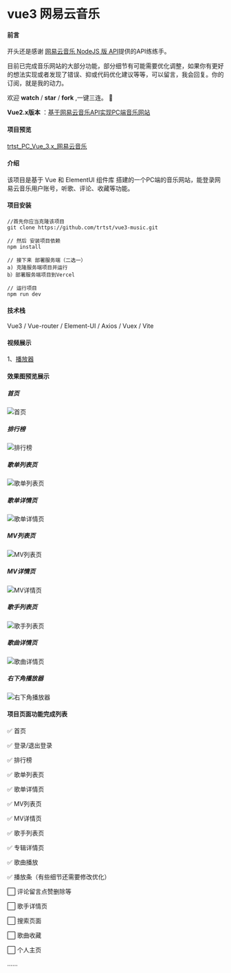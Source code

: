 # vue3 网易云音乐

#### 前言

开头还是感谢 [网易云音乐 NodeJS 版 API](https://binaryify.github.io/NeteaseCloudMusicApi/#/)提供的API练练手。

目前已完成音乐网站的大部分功能，部分细节有可能需要优化调整，如果你有更好的想法实现或者发现了错误、抑或代码优化建议等等，可以留言，我会回复。你的订阅，就是我的动力。

欢迎 **watch** / **star** / **fork** ,一键三连。 :clap: 

 **Vue2.x版本** ：[基于网易云音乐API实现PC端音乐网站](https://github.com/trtst/vue_pc_music)


#### 项目预览

[trtst_PC_Vue_3.x_网易云音乐](https://music-trtst-com.vercel.app)

#### 介绍

该项目是基于 Vue 和 ElementUI 组件库 搭建的一个PC端的音乐网站，能登录网易云音乐用户账号，听歌、评论、收藏等功能。

#### 项目安装


```
//首先你应当克隆该项目
git clone https://github.com/trtst/vue3-music.git
 
// 然后 安装项目依赖
npm install
 
// 接下来 部署服务端（二选一）
a) 克隆服务端项目并运行
b）部署服务端项目到Vercel
 
// 运行项目
npm run dev
```


#### 技术栈

Vue3 /
Vue-router /
Element-UI /
Axios /
Vuex /
Vite

#### 视频展示

1、[播放器](https://www.bilibili.com/video/BV173411a7MR)


#### 效果图预览展示

##### 首页

![首页](img/%E9%A6%96%E9%A1%B5.jpg)

##### 排行榜

![排行榜](img/%E6%8E%92%E8%A1%8C%E6%A6%9C.jpg)

##### 歌单列表页

![歌单列表页](img/%E6%AD%8C%E5%8D%95%E5%88%97%E8%A1%A8%E9%A1%B5.jpg)

##### 歌单详情页

![歌单详情页](img/%E6%AD%8C%E5%8D%95%E8%AF%A6%E6%83%85%E9%A1%B5.jpg)

##### MV列表页

![MV列表页](img/MV%E5%88%97%E8%A1%A8%E9%A1%B5.jpg)

##### MV详情页

![MV详情页](img/MV%E8%AF%A6%E6%83%85%E9%A1%B5.jpg)

##### 歌手列表页

![歌手列表页](img/%E6%AD%8C%E6%89%8B%E5%88%97%E8%A1%A8%E9%A1%B5.jpg)

##### 歌曲详情页

![歌曲详情页](img/%E6%AD%8C%E6%9B%B2%E8%AF%A6%E6%83%85%E9%A1%B5.jpg)

##### 右下角播放器

![右下角播放器](img/%E5%8F%B3%E4%B8%8B%E8%A7%92%E6%92%AD%E6%94%BE%E5%99%A8.jpg)


#### 项目页面功能完成列表

✅  首页 

✅  登录/退出登录

✅  排行榜

✅  歌单列表页

✅  歌单详情页

✅  MV列表页

✅  MV详情页

✅  歌手列表页

✅  专辑详情页

✅  歌曲播放

✅  播放条（有些细节还需要修改优化）

⬜️  评论留言点赞删除等

⬜️  歌手详情页

⬜️  搜索页面

⬜️  歌曲收藏

⬜️  个人主页


......
